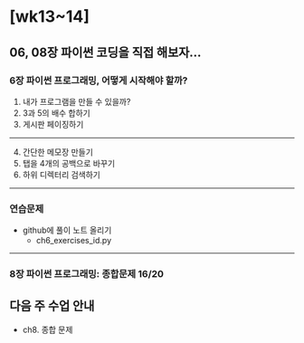 # [wk13~14]

## 06, 08장 파이썬 코딩을 직접 해보자...

### 6장 파이썬 프로그래밍, 어떻게 시작해야 할까?

1. 내가 프로그램을 만들 수 있을까?
2. 3과 5의 배수 합하기
3. 게시판 페이징하기
---
4. 간단한 메모장 만들기
5. 탭을 4개의 공백으로 바꾸기
6. 하위 디렉터리 검색하기
---

### 연습문제

- github에 풀이 노트 올리기
  - ch6_exercises_id.py

---

### 8장 파이썬 프로그래밍: 종합문제 16/20

## 다음 주 수업 안내
- ch8. 종합 문제 

